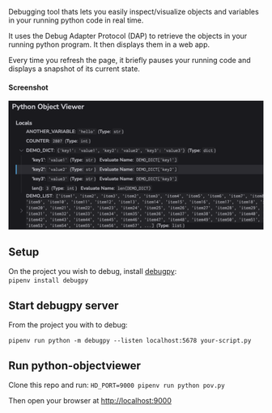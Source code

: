 Debugging tool thats lets you easily inspect/visualize objects and variables in your running python code in real time.  

It uses the Debug Adapter Protocol (DAP) to retrieve the objects in your running python program. It then displays them in a web app.  

Every time you refresh the page, it briefly pauses your running code and displays a snapshot of its current state.  


#### Screenshot
![Screenshot](screenshot.png)


## Setup
On the project you wish to debug, install [debugpy](https://github.com/microsoft/debugpy):  
`pipenv install debugpy`



## Start debugpy server
From the project you with to debug:
```
pipenv run python -m debugpy --listen localhost:5678 your-script.py
```

## Run python-objectviewer
Clone this repo and run:
`HD_PORT=9000 pipenv run python pov.py`

Then open your browser at [http://localhost:9000](http://localhost:9000)